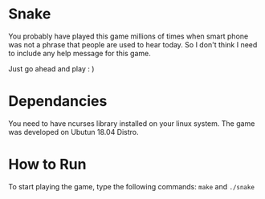 # Snake

You probably have played this game millions of times when smart phone was not a phrase that people are used to hear today. So I don't think I need to include any help message for this game.

Just go ahead and play : )

# Dependancies

You need to have ncurses library installed on your linux system. The game was developed on Ubutun 18.04 Distro.
# How to Run

To start playing the game, type the following commands: `make` and `./snake`
